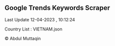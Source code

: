

## Google Trends Keywords Scraper 
 
Last Update 12-04-2023 , 10:12:24

Country List :
VIETNAM.json



© Abdul Muttaqin 
